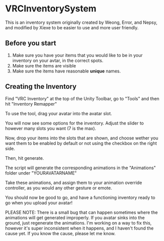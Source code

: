 # VRCInventorySystem

This is an inventory system originally created by Weong, Error, and Nepsy, and modified by Xiexe to be easier to use and more user friendly.

## Before you start

1. Make sure you have your items that you would like to be in your inventory on your avtar, in the correct spots. 
2. Make sure the items are visible
3. Make sure the items have reasonable **unique** names.


## Creating the Inventory

Find "VRC Inventory" at the top of the Unity Toolbar, go to "Tools" and then hit "Inventory Remapper"

To use the tool, drag your avatar into the avatar slot.

You will now see some options for the inventory. Adjust the slider to however many slots you want (7 is the max).

Now, drop your items into the slots that are shown, and choose wether you want 
them to be enabled by default or not using the checkbox on the right side.

Then, hit generate. 

The script will generate the corresponding animations in the "Animations" folder under "YOURAVATARNAME"

Take these animations, and assign them to your animation override controller, as you would any other gesture or emote.

You should now be good to go, and have a functioning inventory ready to go when you upload your avatar!

PLEASE NOTE: There is a small bug that can happen sometimes where the animations will get generated improperly. If you avatar sinks into the ground, just regenerate the animations. I'm working on a way to fix this, however it's super inconsistent when it happens, and I haven't found the cause yet. 
If you know the cause, please let me know. 
